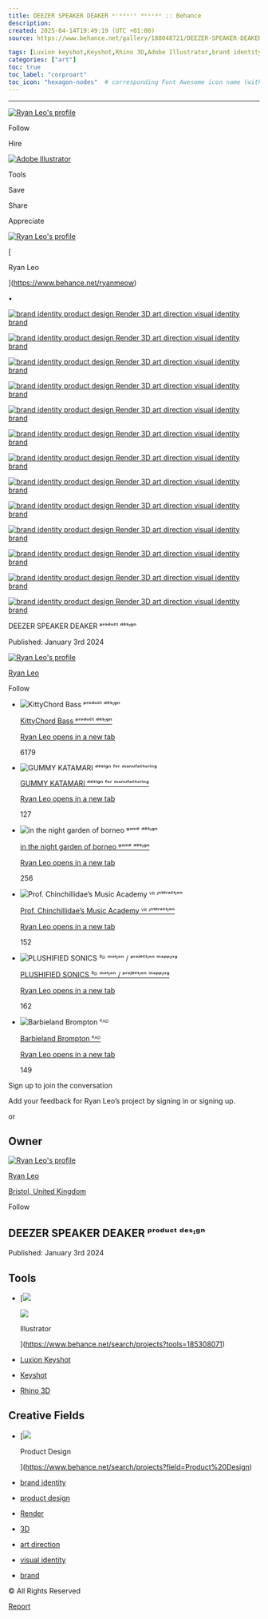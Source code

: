 ```yaml
---
title: DEEZER SPEAKER DEAKER ᵖʳᵒᵈᵘᶜᵗ ᵈᵉˢᶦᵍⁿ :: Behance
description: 
created: 2025-04-14T19:49:19 (UTC +01:00)
source: https://www.behance.net/gallery/188048721/DEEZER-SPEAKER-DEAKER-

tags: [Luxion keyshot,Keyshot,Rhino 3D,Adobe Illustrator,brand identity,product design,Render,3D,art direction,visual identity,brand,Product Design]
categories: ["art"]
toc: true
toc_label: "corproart"
toc_icon: "hexagon-nodes"  # corresponding Font Awesome icon name (without fa prefix)
---
```



---
[![Ryan Leo's profile](https://mir-s3-cdn-cf.behance.net/user/100/ab91de1386057237.65e0bbc67e8ab.png)](https://www.behance.net/ryanmeow)

Follow

Hire

[![Adobe Illustrator](https://a5.behance.net/a9678965c5fa996f35601b76663fe95016aa31eb/img/project/tools/1x/illustrator.png)](https://www.behance.net/search?tools=185308071)

Tools

Save

Share

Appreciate

[](https://www.behance.net/ryanmeow)

[![Ryan Leo's profile](https://mir-s3-cdn-cf.behance.net/user/100/ab91de1386057237.65e0bbc67e8ab.png)](https://www.behance.net/ryanmeow)

[

Ryan Leo



](https://www.behance.net/ryanmeow)

•

[![brand identity product design  Render 3D art direction  visual identity brand](https://mir-s3-cdn-cf.behance.net/project_modules/1400/539368188048721.659f611b76d71.png)](https://www.behance.net/gallery/188048721/DEEZER-SPEAKER-DEAKER-/modules/1066857425)

[![brand identity product design  Render 3D art direction  visual identity brand](https://mir-s3-cdn-cf.behance.net/project_modules/1400/6269b7188048721.659f611b7cb69.png)](https://www.behance.net/gallery/188048721/DEEZER-SPEAKER-DEAKER-/modules/1066857439)

[![brand identity product design  Render 3D art direction  visual identity brand](https://mir-s3-cdn-cf.behance.net/project_modules/1400/6acbb0188048721.659f611b79658.png)](https://www.behance.net/gallery/188048721/DEEZER-SPEAKER-DEAKER-/modules/1066857431)

[![brand identity product design  Render 3D art direction  visual identity brand](https://mir-s3-cdn-cf.behance.net/project_modules/1400/e66bb1188048721.659f611b7bafa.png)](https://www.behance.net/gallery/188048721/DEEZER-SPEAKER-DEAKER-/modules/1066857437)

[![brand identity product design  Render 3D art direction  visual identity brand](https://mir-s3-cdn-cf.behance.net/project_modules/1400/d6280d188048721.659f611b7eccf.png)](https://www.behance.net/gallery/188048721/DEEZER-SPEAKER-DEAKER-/modules/1066857443)

[![brand identity product design  Render 3D art direction  visual identity brand](https://mir-s3-cdn-cf.behance.net/project_modules/1400/c77253188048721.659f611b77bad.png)](https://www.behance.net/gallery/188048721/DEEZER-SPEAKER-DEAKER-/modules/1066857427)

[![brand identity product design  Render 3D art direction  visual identity brand](https://mir-s3-cdn-cf.behance.net/project_modules/1400/139925188048721.659f611b7aeb9.png)](https://www.behance.net/gallery/188048721/DEEZER-SPEAKER-DEAKER-/modules/1066857435)

[![brand identity product design  Render 3D art direction  visual identity brand](https://mir-s3-cdn-cf.behance.net/project_modules/1400/9062aa188048721.659f611b7a28e.png)](https://www.behance.net/gallery/188048721/DEEZER-SPEAKER-DEAKER-/modules/1066857433)

[![brand identity product design  Render 3D art direction  visual identity brand](https://mir-s3-cdn-cf.behance.net/project_modules/1400/30e660188048721.659f611b7f925.png)](https://www.behance.net/gallery/188048721/DEEZER-SPEAKER-DEAKER-/modules/1066857445)

[![brand identity product design  Render 3D art direction  visual identity brand](https://mir-s3-cdn-cf.behance.net/project_modules/1400/f2bc69188048721.659f611b789c0.png)](https://www.behance.net/gallery/188048721/DEEZER-SPEAKER-DEAKER-/modules/1066857429)

[![brand identity product design  Render 3D art direction  visual identity brand](https://mir-s3-cdn-cf.behance.net/project_modules/1400/cd28c4188048721.659f611b7d94d.png)](https://www.behance.net/gallery/188048721/DEEZER-SPEAKER-DEAKER-/modules/1066857441)

[![brand identity product design  Render 3D art direction  visual identity brand](https://mir-s3-cdn-cf.behance.net/project_modules/1400/6b1da7188048721.659f611b75bf4.png)](https://www.behance.net/gallery/188048721/DEEZER-SPEAKER-DEAKER-/modules/1066857423)

[![brand identity product design  Render 3D art direction  visual identity brand](https://mir-s3-cdn-cf.behance.net/project_modules/1400/4d33e4188048721.659f611b74cec.png)](https://www.behance.net/gallery/188048721/DEEZER-SPEAKER-DEAKER-/modules/1066857421)

DEEZER SPEAKER DEAKER ᵖʳᵒᵈᵘᶜᵗ ᵈᵉˢᶦᵍⁿ

Published: January 3rd 2024

[](https://www.behance.net/ryanmeow)

[![Ryan Leo's profile](https://mir-s3-cdn-cf.behance.net/user/100/ab91de1386057237.65e0bbc67e8ab.png)](https://www.behance.net/ryanmeow)

[Ryan Leo](https://www.behance.net/ryanmeow)

Follow

-   ![KittyChord Bass ᵖʳᵒᵈᵘᶜᵗ ᵈᵉˢᶦᵍⁿ](https://mir-s3-cdn-cf.behance.net/projects/404/3bd168166425909.Y3JvcCw5NDMsNzM4LDQyOSwxNjM.png)
    
    [KittyChord Bass ᵖʳᵒᵈᵘᶜᵗ ᵈᵉˢᶦᵍⁿ](https://www.behance.net/gallery/166425909/KittyChord-Bass- "Link to project - KittyChord Bass ᵖʳᵒᵈᵘᶜᵗ ᵈᵉˢᶦᵍⁿ")
    
    [Ryan Leo opens in a new tab](https://www.behance.net/ryanmeow)
    
    6179
    
-   ![GUMMY KATAMARI ᵈᵉˢⁱᵍⁿ ᶠᵒʳ ᵐᵃⁿᵘᶠᵃᶜᵗᵘʳⁱⁿᵍ](https://mir-s3-cdn-cf.behance.net/projects/404/7da2d8195952611.Y3JvcCwxMDU5LDgyOSw3MCww.png)
    
    [GUMMY KATAMARI ᵈᵉˢⁱᵍⁿ ᶠᵒʳ ᵐᵃⁿᵘᶠᵃᶜᵗᵘʳⁱⁿᵍ](https://www.behance.net/gallery/195952611/GUMMY-KATAMARI- "Link to project - GUMMY KATAMARI ᵈᵉˢⁱᵍⁿ ᶠᵒʳ ᵐᵃⁿᵘᶠᵃᶜᵗᵘʳⁱⁿᵍ")
    
    [Ryan Leo opens in a new tab](https://www.behance.net/ryanmeow)
    
    127
    
-   ![in the night garden of borneo ᵍᵃᵐᵉ ᵈᵉˢᶦᵍⁿ](https://mir-s3-cdn-cf.behance.net/projects/404/1852af158180843.Y3JvcCw4NzUsNjg1LDM2LDA.png)
    
    [in the night garden of borneo ᵍᵃᵐᵉ ᵈᵉˢᶦᵍⁿ](https://www.behance.net/gallery/158180843/in-the-night-garden-of-borneo- "Link to project - in the night garden of borneo ᵍᵃᵐᵉ ᵈᵉˢᶦᵍⁿ")
    
    [Ryan Leo opens in a new tab](https://www.behance.net/ryanmeow)
    
    256
    
-   ![Prof. Chinchillidae’s Music Academy ⱽᴿ ᶦⁿᵗᵉʳᵃᶜᵗᶦᵒⁿ](https://mir-s3-cdn-cf.behance.net/projects/404/0a8da1158193511.Y3JvcCwxMjM4LDk2OCwyMjMsMA.png)
    
    [Prof. Chinchillidae’s Music Academy ⱽᴿ ᶦⁿᵗᵉʳᵃᶜᵗᶦᵒⁿ](https://www.behance.net/gallery/158193511/Prof-Chinchillidaes-Music-Academy- "Link to project - Prof. Chinchillidae’s Music Academy ⱽᴿ ᶦⁿᵗᵉʳᵃᶜᵗᶦᵒⁿ")
    
    [Ryan Leo opens in a new tab](https://www.behance.net/ryanmeow)
    
    152
    
-   ![PLUSHIFIED SONICS ³ᴰ ᵐᵒᵗᶦᵒⁿ / ᵖʳᵒʲᵉᶜᵗᶦᵒⁿ ᵐᵃᵖᵖᶦⁿᵍ](https://mir-s3-cdn-cf.behance.net/projects/404/f9d12c157696319.Y3JvcCw2ODgsNTM4LDUwNCwyMjM.png)
    
    [PLUSHIFIED SONICS ³ᴰ ᵐᵒᵗᶦᵒⁿ / ᵖʳᵒʲᵉᶜᵗᶦᵒⁿ ᵐᵃᵖᵖᶦⁿᵍ](https://www.behance.net/gallery/157696319/PLUSHIFIED-SONICS- "Link to project - PLUSHIFIED SONICS ³ᴰ ᵐᵒᵗᶦᵒⁿ / ᵖʳᵒʲᵉᶜᵗᶦᵒⁿ ᵐᵃᵖᵖᶦⁿᵍ")
    
    [Ryan Leo opens in a new tab](https://www.behance.net/ryanmeow)
    
    162
    
-   ![Barbieland Brompton ᶜᴬᴰ](https://mir-s3-cdn-cf.behance.net/projects/404/6a608c189105617.Y3JvcCwzMzgxLDI2NDQsMjEwOCw2Mjc.png)
    
    [Barbieland Brompton ᶜᴬᴰ](https://www.behance.net/gallery/189105617/Barbieland-Brompton- "Link to project - Barbieland Brompton ᶜᴬᴰ")
    
    [Ryan Leo opens in a new tab](https://www.behance.net/ryanmeow)
    
    149
    

Sign up to join the conversation

Add your feedback for Ryan Leo’s project by signing in or signing up.

or

## Owner

[](https://www.behance.net/ryanmeow)

[![Ryan Leo's profile](https://mir-s3-cdn-cf.behance.net/user/100/ab91de1386057237.65e0bbc67e8ab.png)](https://www.behance.net/ryanmeow)

[Ryan Leo](https://www.behance.net/ryanmeow)

[Bristol, United Kingdom](https://www.behance.net/search/users?country=GB&city=Bristol)

Follow

## DEEZER SPEAKER DEAKER ᵖʳᵒᵈᵘᶜᵗ ᵈᵉˢᶦᵍⁿ

Published: January 3rd 2024

## Tools

-   [![](https://mir-s3-cdn-cf.behance.net/projects/max_808/1b32b1192345691.Y3JvcCwxMDA3LDc4OCwxOTcsMA.jpg)
    
    ![](https://a5.behance.net/a9678965c5fa996f35601b76663fe95016aa31eb/img/project/tools/1x/illustrator.png)
    
    Illustrator
    
    
    
    ](https://www.behance.net/search/projects?tools=185308071)

-   [Luxion Keyshot](https://www.behance.net/search/projects?tools=86580459)
-   [Keyshot](https://www.behance.net/search/projects?tools=15517)
-   [Rhino 3D](https://www.behance.net/search/projects?tools=5575)

## Creative Fields

-   [![](https://a5.behance.net/a9678965c5fa996f35601b76663fe95016aa31eb/img/creative_fields/bg/productdesign.jpg)
    
    Product Design
    
    ](https://www.behance.net/search/projects?field=Product%20Design)

-   [brand identity](https://www.behance.net/search/projects/brand%20identity?tracking_source=project_tag)
-   [product design](https://www.behance.net/search/projects/product%20design%20?tracking_source=project_tag)
-   [Render](https://www.behance.net/search/projects/Render?tracking_source=project_tag)
-   [3D](https://www.behance.net/search/projects/3D?tracking_source=project_tag)
-   [art direction](https://www.behance.net/search/projects/art%20direction%20?tracking_source=project_tag)
-   [visual identity](https://www.behance.net/search/projects/visual%20identity?tracking_source=project_tag)
-   [brand](https://www.behance.net/search/projects/brand?tracking_source=project_tag)

© All Rights Reserved

[Report](https://www.behance.net/gallery/188048721/DEEZER-SPEAKER-DEAKER-#report)

